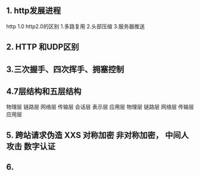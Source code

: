 
## 1. http发展进程
http 1.0 http2.0的区别
    1.多路复用
    2.头部压缩
    3.服务器推送
## 2. HTTP 和UDP区别
## 3.三次握手、四次挥手、拥塞控制

## 4.7层结构和五层结构
物理层 链路层 网络层 传输层 会话层 表示层 应用层
物理层 链路层 网络层 传输层 应用层
## 5. 跨站请求伪造 XXS 对称加密 非对称加密， 中间人攻击 数字认证
## 6.
